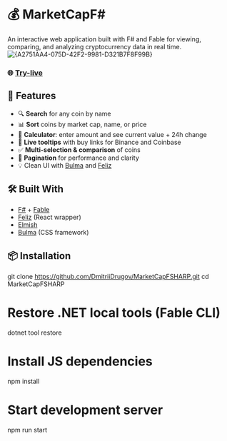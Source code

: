 # 💰 MarketCapF#

An interactive web application built with F# and Fable for viewing, comparing, and analyzing cryptocurrency data in real time.
![{A2751AA4-075D-42F2-9981-D321B7F8F99B}](https://github.com/user-attachments/assets/cf08b34a-f3c4-48b1-9011-e83510190eaa)

### 🌐 [**Try-live**](https://dmitriidrugov.github.io/MarketCapFSHARP/)

## 🚀 Features

- 🔍 **Search** for any coin by name
- 📊 **Sort** coins by market cap, name, or price
- 🧮 **Calculator**: enter amount and see current value + 24h change
- 🧠 **Live tooltips** with buy links for Binance and Coinbase
- ✅ **Multi-selection & comparison** of coins
- 📄 **Pagination** for performance and clarity
- 💡 Clean UI with [Bulma](https://bulma.io/) and [Feliz](https://zaid-ajaj.github.io/Feliz/)

## 🛠️ Built With

- [F#](https://fsharp.org/) + [Fable](https://fable.io/)
- [Feliz](https://zaid-ajaj.github.io/Feliz/) (React wrapper)
- [Elmish](https://elmish.github.io/)
- [Bulma](https://bulma.io/) (CSS framework)

## 📦 Installation

git clone https://github.com/DmitriiDrugov/MarketCapFSHARP.git
cd MarketCapFSHARP

# Restore .NET local tools (Fable CLI)
dotnet tool restore

# Install JS dependencies
npm install

# Start development server
npm run start
